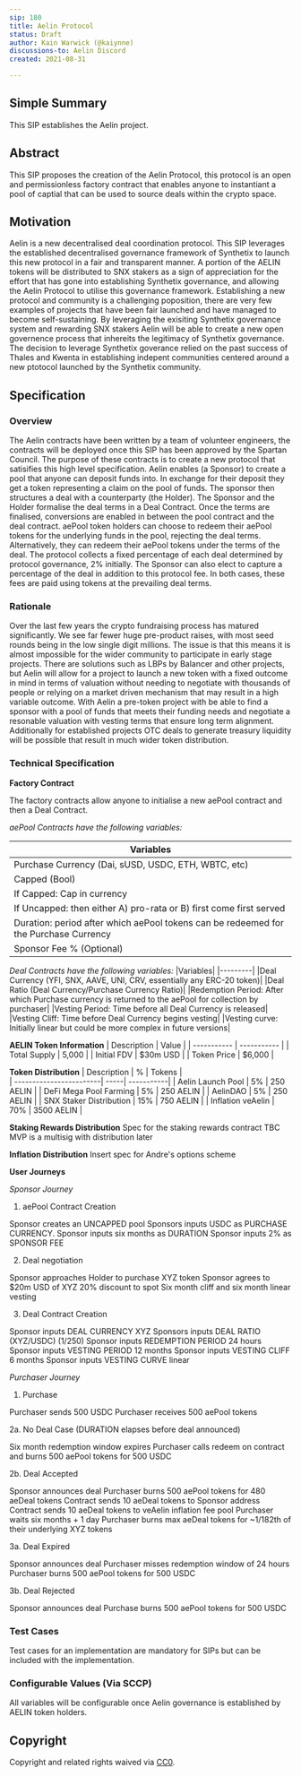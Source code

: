 ```yaml
---
sip: 180
title: Aelin Protocol
status: Draft
author: Kain Warwick (@kaiynne)
discussions-to: Aelin Discord
created: 2021-08-31

---
```


## Simple Summary
<!--"If you can't explain it simply, you don't understand it well enough." Simply describe the outcome the proposed changes intends to achieve. This should be non-technical and accessible to a casual community member.-->
This SIP establishes the Aelin project.

## Abstract
<!--A short (~200 word) description of the proposed change, the abstract should clearly describe the proposed change. This is what *will* be done if the SIP is implemented, not *why* it should be done or *how* it will be done. If the SIP proposes deploying a new contract, write, "we propose to deploy a new contract that will do x".-->
This SIP proposes the creation of the Aelin Protocol, this protocol is an open and permissionless factory contract that enables anyone to instantiant a pool of captial that can be used to source deals within the crypto space.

## Motivation
<!--This is the problem statement. This is the *why* of the SIP. It should clearly explain *why* the current state of the protocol is inadequate.  It is critical that you explain *why* the change is needed, if the SIP proposes changing how something is calculated, you must address *why* the current calculation is innaccurate or wrong. This is not the place to describe how the SIP will address the issue!-->
Aelin is a new decentralised deal coordination protocol. This SIP leverages the established decentralised governance framework of Synthetix to launch this new protocol in a fair and transparent manner. A portion of the AELIN tokens will be distributed to SNX stakers as a sign of appreciation for the effort that has gone into establishing Synthetix governance, and allowing the Aelin Protocol to utilise this governance framework.
Establishing a new protocol and community is a challenging poposition, there are very few examples of projects that have been fair launched and have managed to become self-sustaining. By leveraging the exisiting Synthetix governance system and rewarding SNX stakers Aelin will be able to create a new open governence process that inhereits the legitimacy of Synthetix governance. The decision to leverage Synthetix goverance relied on the past success of Thales and Kwenta in establishing indepent communities centered around a new ptotocol launched by the Synthetix community.


## Specification
<!--The specification should describe the syntax and semantics of any new feature, there are five sections
1. Overview
2. Rationale
3. Technical Specification
4. Test Cases
5. Configurable Values
-->

### Overview
<!--This is a high level overview of *how* the SIP will solve the problem. The overview should clearly describe how the new feature will be implemented.-->
The Aelin contracts have been written by a team of volunteer engineers, the contracts will be deployed once this SIP has been approved by the Spartan Council. The purpose of these contracts is to create a new protocol that satisifies this high level specification. Aelin enables (a Sponsor) to create a pool that anyone can deposit funds into. In exchange for their deposit they get a token representing a claim on the pool of funds. The sponsor then structures a deal with a counterparty (the Holder). The Sponsor and the Holder formalise the deal terms in a Deal Contract. Once the terms are finalised, conversions are enabled in between the pool contract and the deal contract. aePool token holders can choose to redeem their aePool tokens for the underlying funds in the pool, rejecting the deal terms. Alternatively, they can redeem their aePool tokens under the terms of the deal. The protocol collects a fixed percentage of each deal determined by protocol governance, 2% initially. The Sponsor can also elect to capture a percentage of the deal in addition to this protocol fee. In both cases, these fees are paid using tokens at the prevailing deal terms.

### Rationale
<!--This is where you explain the reasoning behind how you propose to solve the problem. Why did you propose to implement the change in this way, what were the considerations and trade-offs. The rationale fleshes out what motivated the design and why particular design decisions were made. It should describe alternate designs that were considered and related work. The rationale may also provide evidence of consensus within the community, and should discuss important objections or concerns raised during discussion.-->
Over the last few years the crypto fundraising process has matured significantly. We see far fewer huge pre-product raises, with most seed rounds being in the low single digit millions. The issue is that this means it is almost impossible for the wider community to participate in early stage projects. There are solutions such as LBPs by Balancer and other projects, but Aelin will allow for a project to launch a new token with a fixed outcome in mind in terms of valuation without needing to negotiate with thousands of people or relying on a market driven mechanism that may result in a high variable outcome. With Aelin a pre-token project with be able to find a sponsor with a pool of funds that meets their funding needs and negotiate a resonable valuation with vesting terms that ensure long term alignment. Additionally for established projects OTC deals to generate treasury liquidity will be possible that result in much wider token distribution.

### Technical Specification
<!--The technical specification should outline the public API of the changes proposed. That is, changes to any of the interfaces Synthetix currently exposes or the creations of new ones.-->

**Factory Contract**

The factory contracts allow anyone to initialise a new aePool contract and then a Deal Contract.

_aePool Contracts have the following variables:_

|Variables|
|---------|
|Purchase Currency (Dai, sUSD, USDC, ETH, WBTC, etc)|
|Capped (Bool)|
|If Capped: Cap in currency|
|If Uncapped: then either A) pro-rata or B) first come first served|
|Duration: period after which aePool tokens can be redeemed for the Purchase Currency|
|Sponsor Fee % (Optional)|

_Deal Contracts have the following variables:_
|Variables|
|---------|
|Deal Currency (YFI, SNX, AAVE, UNI, CRV, essentially any ERC-20 token)|
|Deal Ratio (Deal Currency/Purchase Currency Ratio)|
|Redemption Period: After which Purchase currency is returned to the aePool for collection by purchaser|
|Vesting Period: Time before all Deal Currency is released|
|Vesting Cliff: Time before Deal Currency begins vesting|
|Vesting curve: Initially linear but could be more complex in future versions|


**AELIN Token Information**
| Description  | Value       |
| -----------  | ----------- |
| Total Supply | 5,000       |
| Initial FDV  | $30m USD    |
| Token Price  | $6,000      |

		
**Token Distribution**
| Description             | %    | Tokens     |  
| ------------------------| -----| -----------|
| Aelin Launch Pool       | 5%   | 250 AELIN  |
| DeFi Mega Pool Farming  | 5%   | 250 AELIN  |
| AelinDAO                | 5%   | 250 AELIN  |
| SNX Staker Distribution | 15%  | 750 AELIN  |
| Inflation veAelin       | 70%  | 3500 AELIN |

**Staking Rewards Distribution**
Spec for the staking rewards contract TBC
MVP is a multisig with distribution later

**Inflation Distribution**
Insert spec for Andre's options scheme

**User Journeys**

_Sponsor Journey_

1. aePool Contract Creation 

Sponsor creates an UNCAPPED pool 
Sponsors inputs USDC as PURCHASE CURRENCY.
Sponsor inputs six months as DURATION
Sponsor inputs 2% as SPONSOR FEE

2. Deal negotiation

Sponsor approaches Holder to purchase XYZ token
Sponsor agrees to $20m USD of XYZ 
20% discount to spot
Six month cliff and six month linear vesting

3. Deal Contract Creation

Sponsor inputs DEAL CURRENCY XYZ
Sponsors inputs DEAL RATIO (XYZ/USDC) (1/250)
Sponsor inputs REDEMPTION PERIOD 24 hours
Sponsor inputs VESTING PERIOD 12 months
Sponsor inputs VESTING CLIFF 6 months
Sponsor inputs VESTING CURVE linear

_Purchaser Journey_

1. Purchase

Purchaser sends 500 USDC
Purchaser receives 500 aePool tokens

2a. No Deal Case (DURATION elapses before deal announced)

Six month redemption window expires
Purchaser calls redeem on contract and burns 500 aePool tokens for 500 USDC

2b. Deal Accepted

Sponsor announces deal
Purchaser burns 500 aePool tokens for 480 aeDeal tokens
Contract sends 10 aeDeal tokens to Sponsor address
Contract sends 10 aeDeal tokens to veAelin inflation fee pool
Purchaser waits six months + 1 day
Purchaser burns max aeDeal tokens for ~1/182th of their underlying XYZ tokens

3a. Deal Expired

Sponsor announces deal
Purchaser misses redemption window of 24 hours
Purchaser burns 500 aePool tokens for 500 USDC

3b. Deal Rejected

Sponsor announces deal
Purchase burns 500 aePool tokens for 500 USDC

### Test Cases
<!--Test cases for an implementation are mandatory for SIPs but can be included with the implementation..-->
Test cases for an implementation are mandatory for SIPs but can be included with the implementation.

### Configurable Values (Via SCCP)
<!--Please list all values configurable via SCCP under this implementation.-->
All variables will be configurable once Aelin governance is established by AELIN token holders.

## Copyright
Copyright and related rights waived via [CC0](https://creativecommons.org/publicdomain/zero/1.0/).
